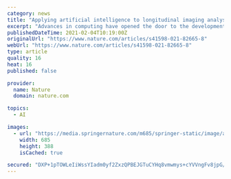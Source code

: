 ```yaml
---
category: news
title: "Applying artificial intelligence to longitudinal imaging analysis of vestibular schwannoma following radiosurgery"
excerpt: "Advances in computing have opened the door to the development of artificial intelligence (AI) for a wide range of medical applications. AI has been applied to imaging analysis in radiology, pathology,"
publishedDateTime: 2021-02-04T10:19:00Z
originalUrl: "https://www.nature.com/articles/s41598-021-82665-8"
webUrl: "https://www.nature.com/articles/s41598-021-82665-8"
type: article
quality: 16
heat: 16
published: false

provider:
  name: Nature
  domain: nature.com

topics:
  - AI

images:
  - url: "https://media.springernature.com/m685/springer-static/image/art%3A10.1038%2Fs41598-021-82665-8/MediaObjects/41598_2021_82665_Fig1_HTML.png"
    width: 685
    height: 388
    isCached: true

secured: "DXP+1pTOWLeIiWssYIadm0yf2ZxzQPBEJGTuCYHq8vmwmys+cYVVngFv8jpG/lU6aRrUbxGp/83XeHk4Z7YsQahYJ0HaQJwo3+Rjw1cNa+C6FdXPyobfjEnKqVy2qR6ejPnJjGtPtJdkAd2/VH1kDujpBBvS1UyG8NttKZWTKcoPa05gWxZlgHPPtgxSfAR7VVhhWxI59RdSEbL2cU1GCCCF8PQ2fDIqZgn54L8tgNSVMOCBuhnO3SdcW4iAalTb9Z+I0Fi42724ZvCv8QRDeVd65Eda1bTawr14HjdNMOIwTPP7ZjJHDUzDnWCve39LicK0fntVMDxTpnzowRK1Ts5qmjeE9zedWnbs0E1MMsw=;nQ2dpyar0R1Zl/X5UM+f7A=="
---
```


